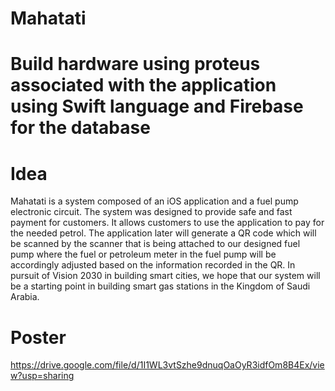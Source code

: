 # Mahatati
# Build hardware using proteus associated with the application using Swift language and Firebase for the database
# Idea
Mahatati is a system composed of an iOS application and a fuel pump electronic circuit. The system was designed to provide safe and fast payment for customers. It allows customers to use the application to pay for the needed petrol. The application later will generate a QR code which will be scanned by the scanner that is being attached to our designed fuel pump where the fuel or petroleum meter in the fuel pump will be accordingly adjusted based on the information recorded in the QR. In pursuit of Vision 2030 in building smart cities, we hope that our system will be a starting point in building smart gas stations in the Kingdom of Saudi Arabia.
# Poster
https://drive.google.com/file/d/1I1WL3vtSzhe9dnuqOaOyR3idfOm8B4Ex/view?usp=sharing
